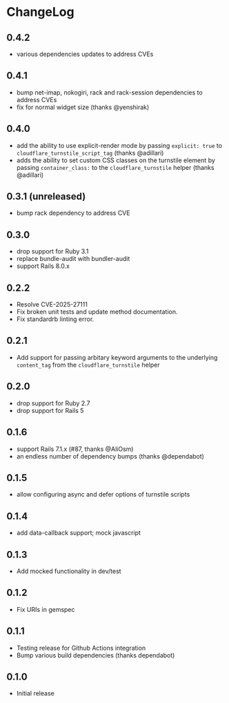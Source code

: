ChangeLog
=========

0.4.2
-----
- various dependencies updates to address CVEs

0.4.1
-----
- bump net-imap, nokogiri, rack and rack-session dependencies to address CVEs
- fix for normal widget size (thanks @yenshirak)

0.4.0
-----
- add the ability to use explicit-render mode by passing `explicit: true` to `cloudflare_turnstile_script_tag` (thanks @adillari)
- adds the ability to set custom CSS classes on the turnstile element by passing `container_class:` to the `cloudflare_turnstile` helper (thanks @adillari)

0.3.1 (unreleased)
------------------
- bump rack dependency to address CVE

0.3.0
-----
- drop support for Ruby 3.1
- replace bundle-audit with bundler-audit
- support Rails 8.0.x

0.2.2
-----
- Resolve CVE-2025-27111
- Fix broken unit tests and update method documentation.
- Fix standardrb linting error.

0.2.1
-----
- Add support for passing arbitary keyword arguments to the underlying `content_tag` from the `cloudflare_turnstile` helper

0.2.0
-----
- drop support for Ruby 2.7
- drop support for Rails 5

0.1.6
-----
- support Rails 7.1.x (#87, thanks @AliOsm)
- an endless number of dependency bumps (thanks @dependabot)

0.1.5
-----
- allow configuring async and defer options of turnstile scripts

0.1.4
-----
- add data-callback support; mock javascript

0.1.3
-----
- Add mocked functionality in dev/test

0.1.2
-----
- Fix URIs in gemspec

0.1.1
-----
- Testing release for Github Actions integration
- Bump various build dependencies (thanks dependabot)

0.1.0
-----
- Initial release
